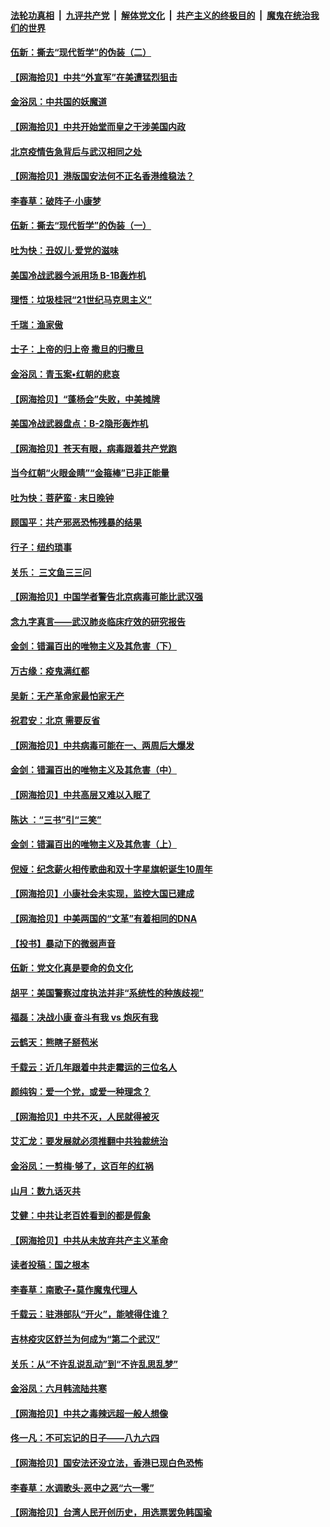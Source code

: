 ####  [法轮功真相](../../../../basic/blob/master/README.md?t=06260002) &nbsp;|&nbsp; [九评共产党](../../../../9ping.md/blob/master/README.md?t=06260002) &nbsp;|&nbsp; [解体党文化](../../../../jtdwh.md/blob/master/README.md?t=06260002)  &nbsp;|&nbsp; [共产主义的终极目的](../../../../gczydzjmd.md/blob/master/README.md?t=06260002) &nbsp;|&nbsp; [魔鬼在统治我们的世界](../../../../mgztzwmdsj.md/blob/master/README.md?t=06260002) 

#### [伍新：撕去“现代哲学”的伪装（二）](../pages/nsc993/n12211310.md?t=06260002) 

#### [【网海拾贝】中共“外宣军”在美遭猛烈狙击](../pages/nsc993/n12211190.md?t=06260002) 

#### [金浴凤：中共国的妖魔道](../pages/nsc993/n12208163.md?t=06260002) 

#### [【网海拾贝】中共开始堂而皇之干涉美国内政](../pages/nsc993/n12205646.md?t=06260002) 

#### [北京疫情告急背后与武汉相同之处](../pages/nsc993/n12201610.md?t=06260002) 

#### [【网海拾贝】港版国安法何不正名香港维稳法？](../pages/nsc993/n12203675.md?t=06260002) 

#### [李春草：破阵子·小康梦](../pages/nsc993/n12202996.md?t=06260002) 

#### [伍新：撕去“现代哲学”的伪装（一）](../pages/nsc993/n12202666.md?t=06260002) 

#### [吐为快：丑奴儿·爱党的滋味](../pages/nsc993/n12202630.md?t=06260002) 

#### [美国冷战武器今派用场 B-1B轰炸机](../pages/nsc993/n12202368.md?t=06260002) 

#### [理悟：垃圾桂冠“21世纪马克思主义”](../pages/nsc993/n12201220.md?t=06260002) 

#### [千瑞：渔家傲](../pages/nsc993/n12201174.md?t=06260002) 

#### [士子：上帝的归上帝 撒旦的归撒旦](../pages/nsc993/n12199902.md?t=06260002) 

#### [金浴凤：青玉案•红朝的悲哀](../pages/nsc993/n12199650.md?t=06260002) 

#### [【网海拾贝】“蓬杨会”失败，中美摊牌](../pages/nsc993/n12199598.md?t=06260002) 

#### [美国冷战武器盘点：B-2隐形轰炸机](../pages/nsc993/n12199226.md?t=06260002) 

#### [【网海拾贝】苍天有眼，病毒跟着共产党跑](../pages/nsc993/n12197648.md?t=06260002) 

#### [当今红朝“火眼金睛”“金箍棒”已非正能量](../pages/nsc993/n12196834.md?t=06260002) 

#### [吐为快：菩萨蛮 · 末日晚钟](../pages/nsc993/n12196689.md?t=06260002) 

#### [顾国平：共产邪恶恐怖残暴的结果](../pages/nsc993/n12195238.md?t=06260002) 

#### [行子：纽约琐事](../pages/nsc993/n12194752.md?t=06260002) 

#### [关乐： 三文鱼三三问](../pages/nsc993/n12194626.md?t=06260002) 

#### [【网海拾贝】中国学者警告北京病毒可能比武汉强](../pages/nsc993/n12193964.md?t=06260002) 

#### [念九字真言——武汉肺炎临床疗效的研究报告](../pages/nsc993/n12190804.md?t=06260002) 

#### [金剑：错漏百出的唯物主义及其危害（下）](../pages/nsc993/n12191909.md?t=06260002) 

#### [万古缘：疫鬼满红都](../pages/nsc993/n12191847.md?t=06260002) 

#### [吴新：无产革命家最怕家无产](../pages/nsc993/n12191806.md?t=06260002) 

#### [祝君安：北京 需要反省](../pages/nsc993/n12191766.md?t=06260002) 

#### [【网海拾贝】中共病毒可能在一、两周后大爆发](../pages/nsc993/n12190517.md?t=06260002) 

#### [金剑：错漏百出的唯物主义及其危害（中）](../pages/nsc993/n12188778.md?t=06260002) 

#### [【网海拾贝】中共高层又难以入眠了](../pages/nsc993/n12188425.md?t=06260002) 

#### [陈达 ：“三书”引“三笑”](../pages/nsc993/n12187929.md?t=06260002) 

#### [金剑：错漏百出的唯物主义及其危害（上）](../pages/nsc993/n12186502.md?t=06260002) 

#### [倪娅：纪念薪火相传歌曲和双十字星旗帜诞生10周年](../pages/nsc993/n12186439.md?t=06260002) 

#### [【网海拾贝】小康社会未实现，监控大国已建成](../pages/nsc993/n12185468.md?t=06260002) 

#### [【网海拾贝】中美两国的“文革”有着相同的DNA](../pages/nsc993/n12184487.md?t=06260002) 

#### [【投书】暴动下的微弱声音](../pages/nsc993/n12183493.md?t=06260002) 

#### [伍新：党文化真是要命的负文化](../pages/nsc993/n12182742.md?t=06260002) 

#### [胡平：美国警察过度执法并非“系统性的种族歧视”](../pages/nsc993/n12182713.md?t=06260002) 

#### [福磊：决战小康 奋斗有我 vs 炮灰有我](../pages/nsc993/n12182693.md?t=06260002) 

#### [云鹤天：熊瞎子掰苞米](../pages/nsc993/n12182680.md?t=06260002) 

#### [千载云：近几年跟着中共走霉运的三位名人](../pages/nsc993/n12182649.md?t=06260002) 

#### [颜纯钩：爱一个党，或爱一种理念？](../pages/nsc993/n12182640.md?t=06260002) 

#### [【网海拾贝】中共不灭，人民就得被灭](../pages/nsc993/n12180698.md?t=06260002) 

#### [艾汇龙：要发展就必须推翻中共独裁统治](../pages/nsc993/n12180647.md?t=06260002) 

#### [金浴凤：一剪梅·够了，这百年的红祸](../pages/nsc993/n12180002.md?t=06260002) 

#### [山月：数九话灭共](../pages/nsc993/n12179940.md?t=06260002) 

#### [艾健：中共让老百姓看到的都是假象](../pages/nsc993/n12179778.md?t=06260002) 

#### [【网海拾贝】中共从未放弃共产主义革命](../pages/nsc993/n12176687.md?t=06260002) 

#### [读者投稿：国之根本](../pages/nsc993/n12176662.md?t=06260002) 

#### [李春草：南歌子•莫作魔鬼代理人](../pages/nsc993/n12176610.md?t=06260002) 

#### [千载云：驻港部队“开火”，能唬得住谁？](../pages/nsc993/n12176028.md?t=06260002) 

#### [吉林疫灾区舒兰为何成为“第二个武汉”](../pages/nsc993/n12172816.md?t=06260002) 

#### [关乐：从“不许乱说乱动”到“不许乱思乱梦”](../pages/nsc993/n12174760.md?t=06260002) 

#### [金浴凤：六月韩流陆共寒](../pages/nsc993/n12174739.md?t=06260002) 

#### [【网海拾贝】中共之毒辣远超一般人想像](../pages/nsc993/n12174574.md?t=06260002) 

#### [佟一凡：不可忘记的日子——八九六四](../pages/nsc993/n12174371.md?t=06260002) 

#### [【网海拾贝】国安法还没立法，香港已现白色恐怖](../pages/nsc993/n12172467.md?t=06260002) 

#### [李春草：水调歌头·恶中之恶“六一零”](../pages/nsc993/n12171662.md?t=06260002) 

#### [【网海拾贝】台湾人民开创历史，用选票罢免韩国瑜](../pages/nsc993/n12169412.md?t=06260002) 

